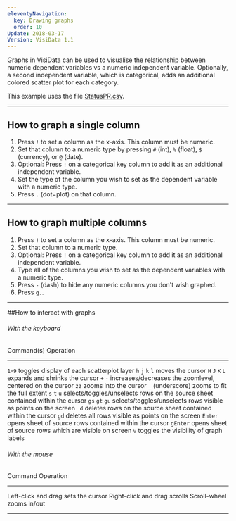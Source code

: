 ```yaml
---
eleventyNavigation:
  key: Drawing graphs
  order: 10
Update: 2018-03-17
Version: VisiData 1.1
---
```




Graphs in VisiData can be used to visualise the relationship between numeric dependent variables vs a numeric independent variable. Optionally, a second independent variable, which is categorical,  adds an additional colored scatter plot for each category.

This example uses the file [StatusPR.csv](https://raw.githubusercontent.com/saulpw/visidata/stable/sample_data/StatusPR.csv).

<section id="hero">
    <asciinema-player id="player" poster="npt:0:30" rows=27 src="../casts/pivot-graphs.cast"></asciinema-player>
    <script type="text/javascript" src="/asciinema-player.js"></script>
</section>

---

## How to graph a single column

1. Press `!` to set a column as the x-axis. This column must be numeric.
2. Set that column to a numeric type by pressing `#` (int), `%` (float), `$` (currency), or `@` (date).
3. Optional: Press `!` on a categorical key column to add it as an additional independent variable.
4. Set the type of the column you wish to set as the dependent variable with a numeric type.
5. Press `.` (dot=plot) on that column.

---

## How to graph multiple columns

1. Press `!` to set a column as the x-axis. This column must be numeric.
2. Set that column to a numeric type.
3. Optional: Press `!` on a categorical key column to add it as an additional independent variable.
4. Type all of the columns you wish to set as the dependent variables with a numeric type.
5. Press `-` (dash) to hide any numeric columns you don't wish graphed.
6. Press `g.`.

---

##How to interact with graphs

###### With the keyboard

Command(s)          Operation
----------          ----------
`1`-`9`             toggles display of each scatterplot layer
`h`  `j`  `k`  `l`  moves the cursor
`H`  `J`  `K`  `L`  expands and shrinks the cursor
`+`  `-`            increases/decreases the zoomlevel, centered on the cursor
`zz`                zooms into the cursor
`_` (underscore)    zooms to fit the full extent
 `s`   `t`   `u`    selects/toggles/unselects rows on the source sheet contained within the cursor
`gs`  `gt`  `gu`    selects/toggles/unselects rows visible as points on the screen
` d`                deletes rows on the source sheet contained within the cursor
`gd`                deletes all rows visible as points on the screen
 `Enter`            opens sheet of source rows contained within the cursor
`gEnter`            opens sheet of source rows which are visible on screen
`v`                 toggles the visibility of graph labels

###### With the mouse

Command                 Operation
-------                 -----------
Left-click and drag     sets the cursor
Right-click and drag    scrolls
Scroll-wheel            zooms in/out

---
